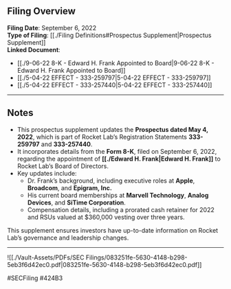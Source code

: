 ## Filing Overview

**Filing Date**: September 6, 2022  
**Type of Filing**: [[./Filing Definitions#Prospectus Supplement|Prospectus Supplement]]  
**Linked Document**: 
-  [[./9-06-22 8-K - Edward H. Frank Appointed to Board|9-06-22 8-K - Edward H. Frank Appointed to Board]]  
-  [[./5-04-22 EFFECT - 333-259797|5-04-22 EFFECT - 333-259797]]
- [[./5-04-22 EFFECT - 333-257440|5-04-22 EFFECT - 333-257440]]

---
## Notes

- This prospectus supplement updates the **Prospectus dated May 4, 2022**, which is part of Rocket Lab’s Registration Statements **333-259797** and **333-257440**.  
- It incorporates details from the **Form 8-K**, filed on September 6, 2022, regarding the appointment of **[[./Edward H. Frank|Edward H. Frank]]** to Rocket Lab’s Board of Directors.  
- Key updates include:  
  - Dr. Frank’s background, including executive roles at **Apple**, **Broadcom**, and **Epigram, Inc.**  
  - His current board memberships at **Marvell Technology**, **Analog Devices**, and **SiTime Corporation**.  
  - Compensation details, including a prorated cash retainer for 2022 and RSUs valued at $360,000 vesting over three years.  

This supplement ensures investors have up-to-date information on Rocket Lab’s governance and leadership changes.

---

![[./Vault-Assets/PDFs/SEC Filings/083251fe-5630-4148-b298-5eb3f6d42ec0.pdf|083251fe-5630-4148-b298-5eb3f6d42ec0.pdf]]

#SECFiling #424B3